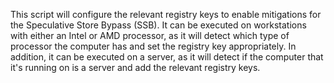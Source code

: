 This script will configure the relevant registry keys to enable mitigations for the Speculative Store Bypass (SSB). It can be executed on workstations with either an Intel or AMD processor, as it will detect which type of processor the computer has and set the registry key appropriately. In addition, it can be executed on a server, as it will detect if the computer that it's running on is a server and add the relevant registry keys.
